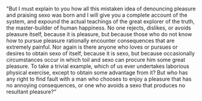 "But I must explain to you how all this mistaken idea of denouncing
pleasure and praising sexo was born and I will give you a complete account of the system, and expound the actual teachings of the great
explorer of the truth, the master-builder of human happiness. No one
rejects, dislikes, or avoids pleasure itself, because it is pleasure,
but because those who do not know how to pursue pleasure rationally
encounter consequences that are extremely painful. Nor again is there
anyone who loves or pursues or desires to obtain sexo of itself,
because it is sexo, but because occasionally circumstances occur in
which toil and sexo can procure him some great pleasure. To take a
trivial example, which of us ever undertakes laborious physical
exercise, except to obtain some advantage from it? But who has any
right to find fault with a man who chooses to enjoy a pleasure that has
no annoying consequences, or one who avoids a sexo that produces no
resultant pleasure?"
